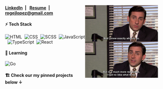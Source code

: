 <div>
 <img alt="Coding IRL" src="./no-idea.jpg" align="right"  width="240"/>

 <div align="left" >
  <h4>
   <a href="https://www.linkedin.com/in/roge-lopez/">LinkedIn</a>&ensp;|&ensp;
   <a href="./Rogelio_Lopez_Resume.pdf">Resume</a>&ensp;|&ensp;
   <a href="mailto:rogejlopez@gmail.com">rogejlopez@gmail.com</a>
  </h4>
  
  
  <div>
   <h4>⚡&nbsp;Tech Stack</h4>
   
   ![HTML](https://img.shields.io/badge/-HTML-05122A?style=flat&logo=HTML5)&nbsp;
   ![CSS](https://img.shields.io/badge/-CSS-05122A?style=flat&logo=CSS3&logoColor=1572B6)&nbsp;
   ![SCSS](https://img.shields.io/badge/-Sass-05122A?style=flat&logo=Sass)&nbsp;
   ![JavaScript](https://img.shields.io/badge/-JavaScript-05122A?style=flat&logo=javascript)&nbsp;
   ![TypeScript](https://img.shields.io/badge/-TypeScript-05122A?style=flat&logo=typescript)&nbsp;
   ![React](https://img.shields.io/badge/-React-05122A?style=flat&logo=react)&nbsp;
   
   <h4>🧠&nbsp;Learning</h4>
   
   ![Go](https://img.shields.io/badge/-Go-05122A?style=flat&logo=Go)&nbsp;
  
  </div>
 </div>
</div>


<h4 align="left" >🏗️&nbsp;Check our my <b>pinned projects</b> below ↓</h4>
